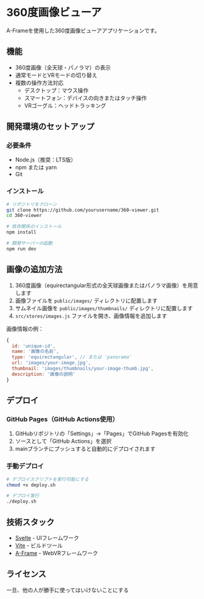 # 360度画像ビューア

A-Frameを使用した360度画像ビューアアプリケーションです。

## 機能

- 360度画像（全天球・パノラマ）の表示
- 通常モードとVRモードの切り替え
- 複数の操作方法対応
  - デスクトップ：マウス操作
  - スマートフォン：デバイスの向きまたはタッチ操作
  - VRゴーグル：ヘッドトラッキング

## 開発環境のセットアップ

### 必要条件

- Node.js（推奨：LTS版）
- npm または yarn
- Git

### インストール

```bash
# リポジトリをクローン
git clone https://github.com/yourusername/360-viewer.git
cd 360-viewer

# 依存関係のインストール
npm install

# 開発サーバーの起動
npm run dev
```

## 画像の追加方法

1. 360度画像（equirectangular形式の全天球画像またはパノラマ画像）を用意します
2. 画像ファイルを `public/images/` ディレクトリに配置します
3. サムネイル画像を `public/images/thumbnails/` ディレクトリに配置します
4. `src/stores/images.js` ファイルを開き、画像情報を追加します

画像情報の例：
```javascript
{
  id: 'unique-id',
  name: '画像の名前',
  type: 'equirectangular', // または 'panorama'
  url: 'images/your-image.jpg',
  thumbnail: 'images/thumbnails/your-image-thumb.jpg',
  description: '画像の説明'
}
```

## デプロイ

### GitHub Pages（GitHub Actions使用）

1. GitHubリポジトリの「Settings」→「Pages」でGitHub Pagesを有効化
2. ソースとして「GitHub Actions」を選択
3. mainブランチにプッシュすると自動的にデプロイされます

### 手動デプロイ

```bash
# デプロイスクリプトを実行可能にする
chmod +x deploy.sh

# デプロイ実行
./deploy.sh
```

## 技術スタック

- [Svelte](https://svelte.dev/) - UIフレームワーク
- [Vite](https://vitejs.dev/) - ビルドツール
- [A-Frame](https://aframe.io/) - WebVRフレームワーク

## ライセンス
一旦、他の人が勝手に使ってはいけないことにする
